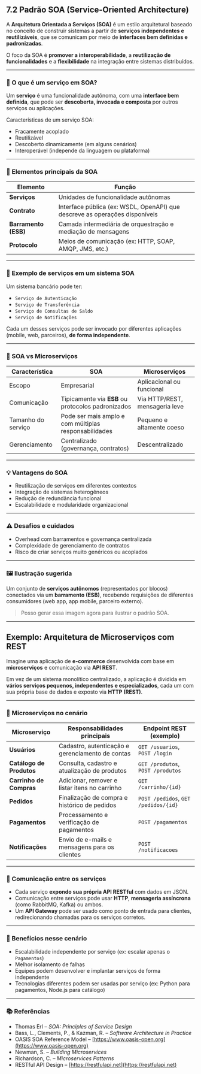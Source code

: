 ## 7.2 Padrão SOA (Service-Oriented Architecture)

A **Arquitetura Orientada a Serviços (SOA)** é um estilo arquitetural baseado no conceito de construir sistemas a partir de **serviços independentes e reutilizáveis**, que se comunicam por meio de **interfaces bem definidas e padronizadas**.

O foco da SOA é **promover a interoperabilidade**, a **reutilização de funcionalidades** e a **flexibilidade** na integração entre sistemas distribuídos.

---

### 🧩 O que é um serviço em SOA?

Um **serviço** é uma funcionalidade autônoma, com uma **interface bem definida**, que pode ser **descoberta, invocada e composta** por outros serviços ou aplicações.

Características de um serviço SOA:

- Fracamente acoplado
- Reutilizável
- Descoberto dinamicamente (em alguns cenários)
- Interoperável (independe da linguagem ou plataforma)

---

### 🧱 Elementos principais da SOA

| Elemento             | Função                                                                      |
| -------------------- | --------------------------------------------------------------------------- |
| **Serviços**         | Unidades de funcionalidade autônomas                                        |
| **Contrato**         | Interface pública (ex: WSDL, OpenAPI) que descreve as operações disponíveis |
| **Barramento (ESB)** | Camada intermediária de orquestração e mediação de mensagens                |
| **Protocolo**        | Meios de comunicação (ex: HTTP, SOAP, AMQP, JMS, etc.)                      |

---

### 🔁 Exemplo de serviços em um sistema SOA

Um sistema bancário pode ter:

- `Serviço de Autenticação`
- `Serviço de Transferência`
- `Serviço de Consultas de Saldo`
- `Serviço de Notificações`

Cada um desses serviços pode ser invocado por diferentes aplicações (mobile, web, parceiros), **de forma independente**.

---

### 📌 SOA vs Microserviços

| Característica     | SOA                                                   | Microserviços                  |
| ------------------ | ----------------------------------------------------- | ------------------------------ |
| Escopo             | Empresarial                                           | Aplicacional ou funcional      |
| Comunicação        | Tipicamente via **ESB** ou protocolos padronizados    | Via HTTP/REST, mensageria leve |
| Tamanho do serviço | Pode ser mais amplo e com múltiplas responsabilidades | Pequeno e altamente coeso      |
| Gerenciamento      | Centralizado (governança, contratos)                  | Descentralizado                |

---

### 💡 Vantagens do SOA

- Reutilização de serviços em diferentes contextos
- Integração de sistemas heterogêneos
- Redução de redundância funcional
- Escalabilidade e modularidade organizacional

---

### ⚠️ Desafios e cuidados

- Overhead com barramentos e governança centralizada
- Complexidade de gerenciamento de contratos
- Risco de criar serviços muito genéricos ou acoplados

---

### 🖼️ Ilustração sugerida

Um conjunto de **serviços autônomos** (representados por blocos) conectados via um **barramento (ESB)**, recebendo requisições de diferentes consumidores (web app, app mobile, parceiro externo).

> Posso gerar essa imagem agora para ilustrar o padrão SOA.

---

## Exemplo: Arquitetura de Microserviços com REST

Imagine uma aplicação de **e-commerce** desenvolvida com base em **microserviços** e comunicação via **API REST**.

Em vez de um sistema monolítico centralizado, a aplicação é dividida em **vários serviços pequenos, independentes e especializados**, cada um com sua própria base de dados e exposto via **HTTP (REST)**.

---

### 🔧 Microserviços no cenário

| Microserviço             | Responsabilidades principais                     | Endpoint REST (exemplo)              |
| ------------------------ | ------------------------------------------------ | ------------------------------------ |
| **Usuários**             | Cadastro, autenticação e gerenciamento de contas | `GET /usuarios`, `POST /login`       |
| **Catálogo de Produtos** | Consulta, cadastro e atualização de produtos     | `GET /produtos`, `POST /produtos`    |
| **Carrinho de Compras**  | Adicionar, remover e listar itens no carrinho    | `GET /carrinho/{id}`                 |
| **Pedidos**              | Finalização de compra e histórico de pedidos     | `POST /pedidos`, `GET /pedidos/{id}` |
| **Pagamentos**           | Processamento e verificação de pagamentos        | `POST /pagamentos`                   |
| **Notificações**         | Envio de e-mails e mensagens para os clientes    | `POST /notificacoes`                 |

---

### 🔁 Comunicação entre os serviços

- Cada serviço **expondo sua própria API RESTful** com dados em JSON.
- Comunicação entre serviços pode usar **HTTP**, **mensageria assíncrona** (como RabbitMQ, Kafka) ou ambos.
- Um **API Gateway** pode ser usado como ponto de entrada para clientes, redirecionando chamadas para os serviços corretos.

---

### 🧠 Benefícios nesse cenário

- Escalabilidade independente por serviço (ex: escalar apenas o `Pagamentos`)
- Melhor isolamento de falhas
- Equipes podem desenvolver e implantar serviços de forma independente
- Tecnologias diferentes podem ser usadas por serviço (ex: Python para pagamentos, Node.js para catálogo)

---

### 📚 Referências

- Thomas Erl – _SOA: Principles of Service Design_
- Bass, L., Clements, P., & Kazman, R. – _Software Architecture in Practice_
- OASIS SOA Reference Model – [https://www.oasis-open.org](https://www.oasis-open.org)
- Newman, S. – _Building Microservices_
- Richardson, C. – _Microservices Patterns_
- RESTful API Design – [https://restfulapi.net](https://restfulapi.net)
